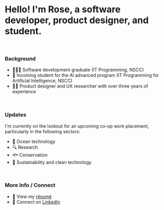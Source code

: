 # Hello! I'm Rose, a software developer, product designer, and student.

<br />

### Background
- 👩🏻‍💻 Software development graduate (IT Programming, NSCC)
- 🤖 Incoming student for the AI advanced program (IT Programming for Artificial Intelligence, NSCC)
- ✍🏼 Product designer and UX researcher with over three years of experience

<br />

### Updates
I'm currently on the lookout for an upcoming co-op work placement, particularly in the following sectors:
- 🌊 Ocean technology
- 🔍 Research
- 🐟 Conservation
- 🌱 Sustainability and clean technology

<br />

### More Info / Connect
- 📄 View my [résumé](https://drive.google.com/file/d/1Rxvu6U8NPcQpL-HU0hoM2CoJCFPPYUmM/view?usp=sharing)
- 🤝 Connect on [LinkedIn](https://www.linkedin.com/in/r-scoville/)
